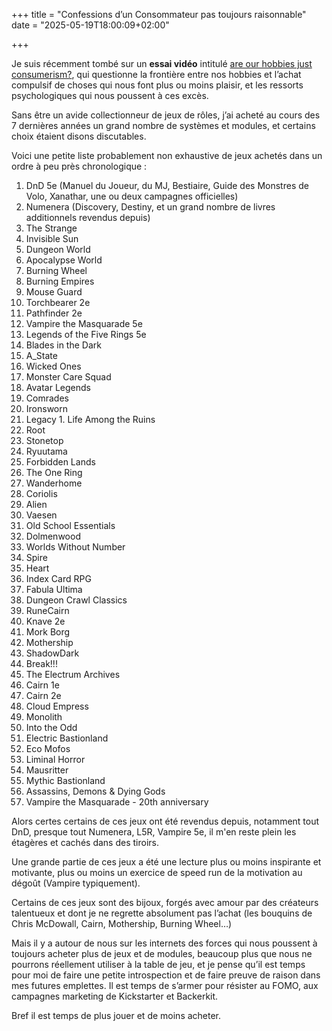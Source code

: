 +++
title = "Confessions d’un Consommateur pas toujours raisonnable"
date = "2025-05-19T18:00:09+02:00"

+++

Je suis récemment tombé sur un **essai vidéo** intitulé [are our hobbies just consumerism?](https://www.youtube.com/watch?v=B8B8A1B1he8&t=668s), qui questionne la frontière entre nos hobbies et l’achat compulsif de choses qui nous font plus ou moins plaisir, et les ressorts psychologiques qui nous poussent à ces excès.

Sans être un avide collectionneur de jeux de rôles, j’ai acheté au cours des 7 dernières années un grand nombre de systèmes et modules, et certains choix étaient disons discutables.

Voici une petite liste probablement non exhaustive de jeux achetés dans un ordre à peu près chronologique :

1. DnD 5e (Manuel du Joueur, du MJ, Bestiaire, Guide des Monstres de Volo, Xanathar, une ou deux campagnes officielles)
1. Numenera (Discovery, Destiny, et un grand nombre de livres additionnels revendus depuis)
1. The Strange
1. Invisible Sun
1. Dungeon World
1. Apocalypse World
1. Burning Wheel
1. Burning Empires
1. Mouse Guard
1. Torchbearer 2e
1. Pathfinder 2e
1. Vampire the Masquarade 5e
1. Legends of the Five Rings 5e
1. Blades in the Dark
1. A_State
1. Wicked Ones
1. Monster Care Squad
1. Avatar Legends
1. Comrades
1. Ironsworn
1. Legacy 1. Life Among the Ruins
1. Root
1. Stonetop
1. Ryuutama
1. Forbidden Lands
1. The One Ring
1. Wanderhome
1. Coriolis
1. Alien
1. Vaesen
1. Old School Essentials
1. Dolmenwood
1. Worlds Without Number
1. Spire
1. Heart
1. Index Card RPG
1. Fabula Ultima
1. Dungeon Crawl Classics
1. RuneCairn
1. Knave 2e
1. Mork Borg
1. Mothership
1. ShadowDark
1. Break!!!
1. The Electrum Archives
1. Cairn 1e
1. Cairn 2e
1. Cloud Empress
1. Monolith
1. Into the Odd
1. Electric Bastionland
1. Eco Mofos
1. Liminal Horror
1. Mausritter
1. Mythic Bastionland
1. Assassins, Demons & Dying Gods
1. Vampire the Masquarade - 20th anniversary

Alors certes certains de ces jeux ont été revendus depuis, notamment tout DnD, presque tout Numenera, L5R, Vampire 5e, il m'en reste plein les étagères et cachés dans des tiroirs.

Une grande partie de ces jeux a été une lecture plus ou moins inspirante et motivante, plus ou moins un exercice de speed run de la motivation au dégoût (Vampire typiquement).

Certains de ces jeux sont des bijoux, forgés avec amour par des créateurs talentueux et dont je ne regrette absolument pas l’achat (les bouquins de Chris McDowall, Cairn, Mothership, Burning Wheel…)

Mais il y a autour de nous sur les internets des forces qui nous poussent à toujours acheter plus de jeux et de modules, beaucoup plus que nous ne pourrons réellement utiliser à la table de jeu, et je pense qu’il est temps pour moi de faire une petite introspection et de faire preuve de raison dans mes futures emplettes. Il est temps de s’armer pour résister au FOMO, aux campagnes marketing de Kickstarter et Backerkit.

Bref il est temps de plus jouer et de moins acheter.

